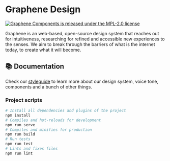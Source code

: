# Graphene Design

[![Graphene Components is released under the MPL-2.0 license](https://img.shields.io/github/license/kevintosli/graphene?style=flat-square)](LICENSE)

Graphene is an web-based, open-source design system that reaches out for intuitiveness, researching for refined and accessible new experiences to the senses. We aim to break through the barriers of what is the internet today, to create what it will become.

## :books: Documentation

Check our [styleguide](https://zeroheight.com/11f2448a5) to learn more about our design system, voice tone, components and a bunch of other things.

### Project scripts

```sh
# Install all dependencies and plugins of the project
npm install
# Compiles and hot-reloads for development
npm run serve
# Compiles and minifies for production
npm run build
# Run tests
npm run test
# Lints and fixes files
npm run lint
```
